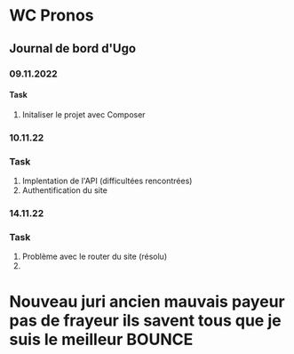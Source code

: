 # WC Pronos

## Journal de bord d'Ugo

### 09.11.2022
#### Task
1) Initaliser le projet avec Composer

### 10.11.22
### Task
1) Implentation de l'API (difficultées rencontrées)
2) Authentification du site

### 14.11.22
### Task
1) Problème avec le router du site (résolu)
2) 

# Nouveau juri ancien mauvais payeur pas de frayeur ils savent tous que je suis le meilleur BOUNCE